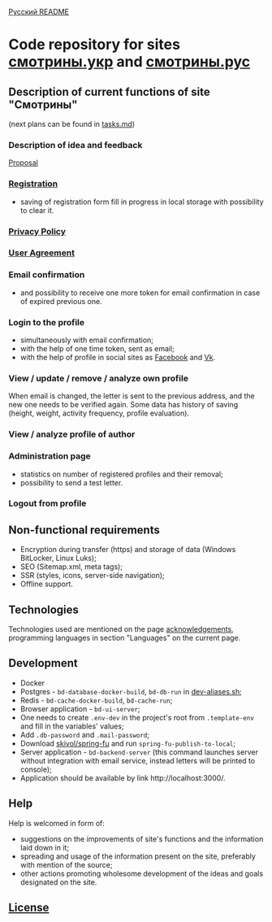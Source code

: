 [Русский README](https://github.com/skivol/better-dating/blob/master/README.md)

# Code repository for sites [смотрины.укр](https://смотрины.укр) and [смотрины.рус](https://смотрины.рус)

## Description of current functions of site "Смотрины"
(next plans can be found in [tasks.md](https://github.com/skivol/better-dating/blob/master/docs/tasks.md))

### Description of idea and feedback
[Proposal](https://смотрины.укр/предложение)

### [Registration](https://смотрины.укр/регистрация)
* saving of registration form fill in progress in local storage with possibility to clear it.

### [Privacy Policy](https://смотрины.укр/политика-конфиденциальности)

### [User Agreement](https://смотрины.укр/пользовательское-соглашение)

### Email confirmation
* and possibility to receive one more token for email confirmation in case of expired previous one.

### Login to the profile
* simultaneously with email confirmation;
* with the help of one time token, sent as email;
* with the help of profile in social sites as [Facebook](https://facebook.com/) and [Vk](https://vk.com/).

### View / update / remove / analyze own profile
When email is changed, the letter is sent to the previous address, and the new one needs to be verified again.
Some data has history of saving (height, weight, activity frequency, profile evaluation).

### View / analyze profile of author

### Administration page
* statistics on number of registered profiles and their removal;
* possibility to send a test letter.

### Logout from profile

## Non-functional requirements
* Encryption during transfer (https) and storage of data (Windows BitLocker, Linux Luks);
* SEO (Sitemap.xml, meta tags);
* SSR (styles, icons, server-side navigation);
* Offline support.

## Technologies
Technologies used are mentioned on the page [acknowledgements](https://смотрины.укр/благодарности), programming languages in section "Languages" on the current page.

## Development
* Docker
* Postgres - `bd-database-docker-build`, `bd-db-run` in [dev-aliases.sh](https://github.com/skivol/better-dating/blob/master/scripts/dev-aliases.sh);
* Redis - `bd-cache-docker-build`, `bd-cache-run`;
* Browser application - `bd-ui-server`;
* One needs to create `.env-dev` in the project's root from `.template-env` and fill in the variables' values;
* Add `.db-password` and `.mail-password`;
* Download [skivol/spring-fu](https://github.com/skivol/spring-fu) and run `spring-fu-publish-to-local`;
* Server application - `bd-backend-server` (this command launches server without integration with email service, instead letters will be printed to console);
* Application should be available by link http://localhost:3000/.

## Help
Help is welcomed in form of:
* suggestions on the improvements of site's functions and the information laid down in it;
* spreading and usage of the information present on the site, preferably with mention of the source;
* other actions promoting wholesome development of the ideas and goals designated on the site.

## [License](https://github.com/skivol/better-dating/blob/master/LICENSE)

